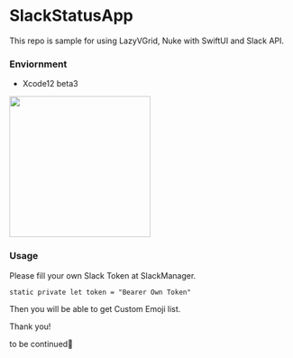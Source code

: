 # SlackStatusApp

This repo is sample for using LazyVGrid, Nuke with SwiftUI and Slack API.

### Enviornment
- Xcode12 beta3

<img src="https://user-images.githubusercontent.com/46619995/88452874-3144c800-ce9d-11ea-8882-a334acb51093.gif" width=250>

### Usage
Please fill your own Slack Token at SlackManager.
```
static private let token = "Bearer Own Token"
```
Then you will be able to get Custom Emoji list.

Thank you!

to be continued👀
